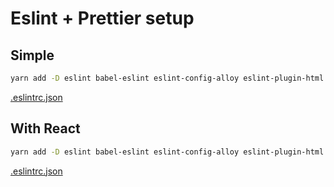 # Eslint + Prettier setup

## Simple

```bash
yarn add -D eslint babel-eslint eslint-config-alloy eslint-plugin-html eslint-plugin-prettier prettier
```

[.eslintrc.json](https://github.com/spidergon/dev-config/blob/master/eslint_prettier/simple/.eslintrc.js)

## With React

```bash
yarn add -D eslint babel-eslint eslint-config-alloy eslint-plugin-html eslint-plugin-prettier eslint-plugin-react eslint-plugin-react-hooks prettier
```

[.eslintrc.json](https://github.com/spidergon/dev-config/blob/master/eslint_prettier/react/.eslintrc.js)

